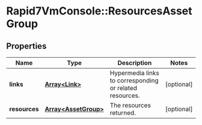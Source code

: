# Rapid7VmConsole::ResourcesAssetGroup

## Properties
Name | Type | Description | Notes
------------ | ------------- | ------------- | -------------
**links** | [**Array&lt;Link&gt;**](Link.md) | Hypermedia links to corresponding or related resources. | [optional] 
**resources** | [**Array&lt;AssetGroup&gt;**](AssetGroup.md) | The resources returned. | [optional] 


